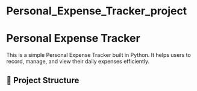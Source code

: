 # Personal_Expense_Tracker_project

# Personal Expense Tracker

This is a simple Personal Expense Tracker built in Python. It helps users to record, manage, and view their daily expenses efficiently.

## 📁 Project Structure

